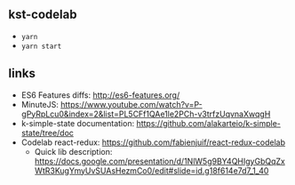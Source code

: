## kst-codelab

 - `yarn`
 - `yarn start`

## links
 - ES6 Features diffs: http://es6-features.org/
 - MinuteJS: https://www.youtube.com/watch?v=P-gPyRpLcu0&index=2&list=PL5CFf1QAe1le2PCh-v3trfzUqvnaXwqgH
 - k-simple-state documentation: https://github.com/alakarteio/k-simple-state/tree/doc
 - Codelab react-redux: https://github.com/fabienjuif/react-redux-codelab
   * Quick lib description: https://docs.google.com/presentation/d/1NlW5g9BY4QHIgyGbQqZxWtR3KugYmyUvSUAsHezmCo0/edit#slide=id.g18f614e7d7_1_40
